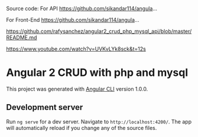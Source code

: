 
Source code:
For API
https://github.com/sikandar114/angula...

For Front-End
https://github.com/sikandar114/angula...

https://github.com/rafysanchez/angular2_crud_php_mysql_api/blob/master/README.md

https://www.youtube.com/watch?v=UVKvLYk8sck&t=12s
# Angular 2 CRUD with php and mysql

This project was generated with [Angular CLI](https://github.com/angular/angular-cli) version 1.0.0.

## Development server

Run `ng serve` for a dev server. Navigate to `http://localhost:4200/`. The app will automatically reload if you change any of the source files.

